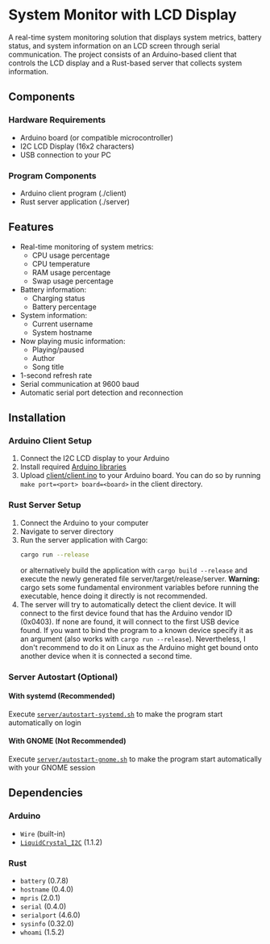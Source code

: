 # System Monitor with LCD Display

A real-time system monitoring solution that displays system metrics, battery status, and system information on an LCD screen through serial communication. The project consists of an Arduino-based client that controls the LCD display and a Rust-based server that collects system information.

## Components

### Hardware Requirements
- Arduino board (or compatible microcontroller)
- I2C LCD Display (16x2 characters)
- USB connection to your PC

### Program Components
- Arduino client program (./client)
- Rust server application (./server)

## Features
- Real-time monitoring of system metrics:
  - CPU usage percentage
  - CPU temperature
  - RAM usage percentage
  - Swap usage percentage
- Battery information:
  - Charging status
  - Battery percentage
- System information:
  - Current username
  - System hostname
- Now playing music information:
  - Playing/paused
  - Author
  - Song title
- 1-second refresh rate
- Serial communication at 9600 baud
- Automatic serial port detection and reconnection

## Installation

### Arduino Client Setup
1. Connect the I2C LCD display to your Arduino
2. Install required [Arduino libraries](#arduino)
3. Upload [client/client.ino](https://github.com/m0squdev/lcd-system-monitor/blob/main/client/client.ino) to your Arduino board. You can do so by running `make port=<port> board=<board>` in the client directory.

### Rust Server Setup
1. Connect the Arduino to your computer
2. Navigate to server directory
3. Run the server application with Cargo:
   ```bash
   cargo run --release
   ```
   or alternatively build the application with `cargo build --release` and execute the newly generated file server/target/release/server. **Warning:** cargo sets some fundamental environment variables before running the executable, hence doing it directly is not recommended.
4. The server will try to automatically detect the client device. It will connect to the first device found that has the Arduino vendor ID (0x0403). If none are found, it will connect to the first USB device found. If you want to bind the program to a known device specify it as an argument (also works with `cargo run --release`). Nevertheless, I don't recommend to do it on Linux as the Arduino might get bound onto another device when it is connected a second time.

### Server Autostart (Optional)

#### With systemd (Recommended)
Execute [`server/autostart-systemd.sh`](https://github.com/m0squdev/lcd-system-monitor/blob/main/autostart-systemd.sh) to make the program start automatically on login

#### With GNOME (Not Recommended)
Execute [`server/autostart-gnome.sh`](https://github.com/m0squdev/lcd-system-monitor/blob/main/autostart-gnome.sh) to make the program start automatically with your GNOME session

## Dependencies

### Arduino
- `Wire` (built-in)
- [`LiquidCrystal_I2C`](https://github.com/johnrickman/LiquidCrystal_I2C) (1.1.2)

### Rust
- `battery` (0.7.8)
- `hostname` (0.4.0)
- `mpris` (2.0.1)
- `serial` (0.4.0)
- `serialport` (4.6.0)
- `sysinfo` (0.32.0)
- `whoami` (1.5.2)
